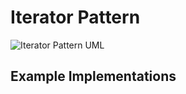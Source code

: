 # Iterator Pattern

![Iterator Pattern UML](observer-design-pattern.png)

## Example Implementations

